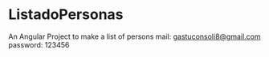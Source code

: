 # ListadoPersonas
An Angular Project to make a list of persons
mail: gastuconsoli8@gmail.com
password: 123456
